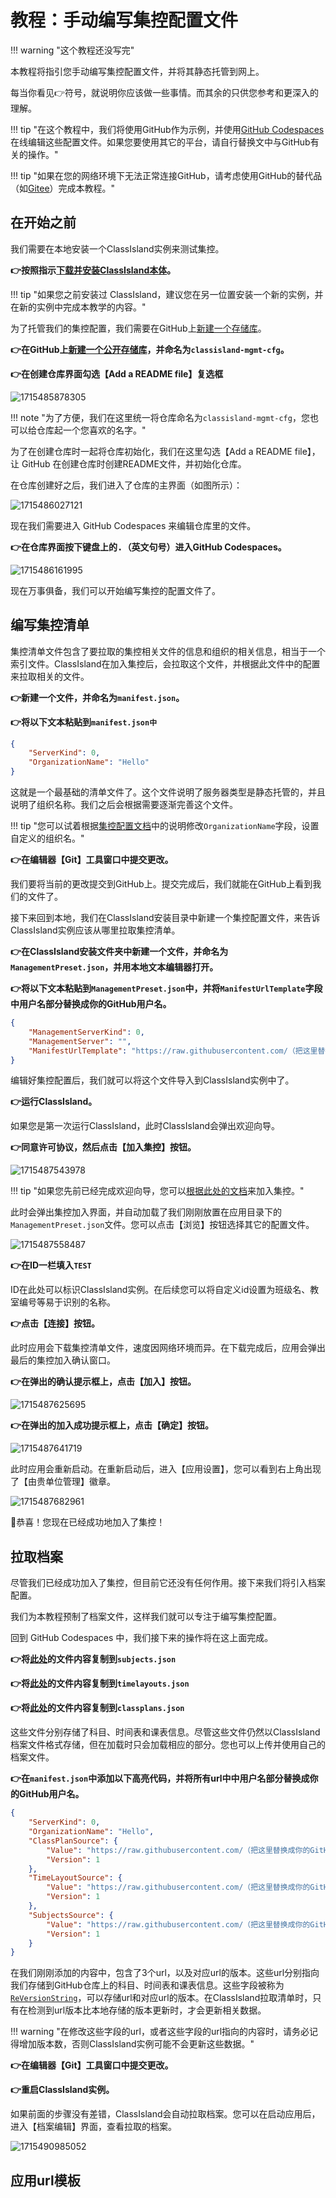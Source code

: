 # 教程：手动编写集控配置文件

!!! warning "这个教程还没写完"

本教程将指引您手动编写集控配置文件，并将其静态托管到网上。

每当你看见👉️符号，就说明你应该做一些事情。而其余的只供您参考和更深入的理解。

!!! tip "在这个教程中，我们将使用GitHub作为示例，并使用[GitHub Codespaces](https://github.dev)在线编辑这些配置文件。如果您要使用其它的平台，请自行替换文中与GitHub有关的操作。"

!!! tip "如果在您的网络环境下无法正常连接GitHub，请考虑使用GitHub的替代品（如[Gitee](https://gitee.com/)）完成本教程。"

## 在开始之前

我们需要在本地安装一个ClassIsland实例来测试集控。

**👉️按照指示[下载并安装ClassIsland本体](**👉️在GitHub上[新建一个公开存储库](https://github.com/new)，并命名为`classisland-mgmt-cfg`。**)。**

!!! tip "如果您之前安装过 ClassIsland，建议您在另一位置安装一个新的实例，并在新的实例中完成本教学的内容。"

为了托管我们的集控配置，我们需要在GitHub上[新建一个存储库](https://github.com/new)。

**👉️在GitHub上[新建一个公开存储库](https://github.com/new)，并命名为`classisland-mgmt-cfg`。**

**👉️在创建仓库界面勾选【Add a README file】复选框**

![1715485878305](image/tutorial-create-management-config/1715485878305.png)

!!! note "为了方便，我们在这里统一将仓库命名为`classisland-mgmt-cfg`，您也可以给仓库起一个您喜欢的名字。"

为了在创建仓库时一起将仓库初始化，我们在这里勾选【Add a README file】，让 GitHub 在创建仓库时创建README文件，并初始化仓库。

在仓库创建好之后，我们进入了仓库的主界面（如图所示）：

![1715486027121](image/tutorial-create-management-config/1715486027121.png)

现在我们需要进入 GitHub Codespaces 来编辑仓库里的文件。

**👉️在仓库界面按下键盘上的<kbd>.</kbd>（英文句号）进入GitHub Codespaces。**

![1715486161995](image/tutorial-create-management-config/1715486161995.png)

现在万事俱备，我们可以开始编写集控的配置文件了。

## 编写集控清单

集控清单文件包含了要拉取的集控相关文件的信息和组织的相关信息，相当于一个索引文件。ClassIsland在加入集控后，会拉取这个文件，并根据此文件中的配置来拉取相关的文件。

**👉️新建一个文件，并命名为`manifest.json`。**

**👉️将以下文本粘贴到`manifest.json中`**

```json title="manifest.json"
{
    "ServerKind": 0,
    "OrganizationName": "Hello"
}
```

这就是一个最基础的清单文件了。这个文件说明了服务器类型是静态托管的，并且说明了组织名称。我们之后会根据需要逐渐完善这个文件。

!!! tip "您可以试着根据[集控配置文档](configure.md#集控清单)中的说明修改`OrganizationName`字段，设置自定义的组织名。"

**👉️在编辑器【Git】工具窗口中提交更改。**

我们要将当前的更改提交到GitHub上。提交完成后，我们就能在GitHub上看到我们的文件了。

接下来回到本地，我们在ClassIsland安装目录中新建一个集控配置文件，来告诉ClassIsland实例应该从哪里拉取集控清单。

**👉️在ClassIsland安装文件夹中新建一个文件，并命名为`ManagementPreset.json`，并用本地文本编辑器打开。**

**👉将以下文本粘贴到`ManagementPreset.json`中，并将`ManifestUrlTemplate`字段中用户名部分替换成你的GitHub用户名。**

```json title="ManagementPreset.json"
{
    "ManagementServerKind": 0,
    "ManagementServer": "",
    "ManifestUrlTemplate": "https://raw.githubusercontent.com/（把这里替换成你的GitHub用户名）/classisland-mgmt-cfg/master/manifest.json",
}
```

编辑好集控配置后，我们就可以将这个文件导入到ClassIsland实例中了。

**👉运行ClassIsland。**

如果您是第一次运行ClassIsland，此时ClassIsland会弹出欢迎向导。

**👉同意许可协议，然后点击【加入集控】按钮。**

![1715487543978](image/tutorial-create-management-config/1715487543978.png)

!!! tip "如果您先前已经完成欢迎向导，您可以[根据此处的文档](index.md#连接到集控服务器)来加入集控。"

此时会弹出集控加入界面，并自动加载了我们刚刚放置在应用目录下的`ManagementPreset.json`文件。您可以点击【浏览】按钮选择其它的配置文件。

![1715487558487](image/tutorial-create-management-config/1715487558487.png)

**👉在ID一栏填入`TEST`**

ID在此处可以标识ClassIsland实例。在后续您可以将自定义id设置为班级名、教室编号等易于识别的名称。

**👉点击【连接】按钮。**

此时应用会下载集控清单文件，速度因网络环境而异。在下载完成后，应用会弹出最后的集控加入确认窗口。

**👉在弹出的确认提示框上，点击【加入】按钮。**

![1715487625695](image/tutorial-create-management-config/1715487625695.png)

**👉在弹出的加入成功提示框上，点击【确定】按钮。**

![1715487641719](image/tutorial-create-management-config/1715487641719.png)

此时应用会重新启动。在重新启动后，进入【应用设置】，您可以看到右上角出现了【由贵单位管理】徽章。

![1715487682961](image/tutorial-create-management-config/1715487682961.png)

🎉恭喜！您现在已经成功地加入了集控！

## 拉取档案

尽管我们已经成功加入了集控，但目前它还没有任何作用。接下来我们将引入档案配置。

我们为本教程预制了档案文件，这样我们就可以专注于编写集控配置。

回到 GitHub Codespaces 中，我们接下来的操作将在这上面完成。

**👉将[此处](https://gist.github.com/HelloWRC/a0d817648c8f65f26e7d1ab3eb762917/raw/ff6867942311c0c297e90710ab5cd7d147ae98eb/subjects.json)的文件内容复制到`subjects.json`**

**👉将[此处](https://gist.githubusercontent.com/HelloWRC/a0d817648c8f65f26e7d1ab3eb762917/raw/ff6867942311c0c297e90710ab5cd7d147ae98eb/timelayouts.json)的文件内容复制到`timelayouts.json`**

**👉将[此处](https://gist.github.com/HelloWRC/a0d817648c8f65f26e7d1ab3eb762917/raw/ff6867942311c0c297e90710ab5cd7d147ae98eb/classplans.json)的文件内容复制到`classplans.json`**

这些文件分别存储了科目、时间表和课表信息。尽管这些文件仍然以ClassIsland档案文件格式存储，但在加载时只会加载相应的部分。您也可以上传并使用自己的档案文件。

**👉在`manifest.json`中添加以下高亮代码，并将所有url中中用户名部分替换成你的GitHub用户名。**

```json title="manifest.json" hl_lines="4-15"
{
    "ServerKind": 0,
    "OrganizationName": "Hello",
    "ClassPlanSource": {
        "Value": "https://raw.githubusercontent.com/（把这里替换成你的GitHub用户名）/classisland-mgmt-cfg/master/classplans.json",
        "Version": 1
    },
    "TimeLayoutSource": {
        "Value": "https://raw.githubusercontent.com/（把这里替换成你的GitHub用户名）/classisland-mgmt-cfg/master/timelayouts.json",
        "Version": 1
    },
    "SubjectsSource": {
        "Value": "https://raw.githubusercontent.com/（把这里替换成你的GitHub用户名）/classisland-mgmt-cfg/master/subjects.json",
        "Version": 1
    }
}
```

在我们刚刚添加的内容中，包含了3个url，以及对应url的版本。这些url分别指向我们存储到GitHub仓库上的科目、时间表和课表信息。这些字段被称为[`ReVersionString`](configure.md#reversionstring)，可以存储url和对应url的版本。在ClassIsland拉取清单时，只有在检测到url版本比本地存储的版本更新时，才会更新相关数据。

!!! warning "在修改这些字段的url，或者这些字段的url指向的内容时，请务必记得增加版本数，否则ClassIsland实例可能不会更新这些数据。"

**👉️在编辑器【Git】工具窗口中提交更改。**

**👉️重启ClassIsland实例。**

如果前面的步骤没有差错，ClassIsland会自动拉取档案。您可以在启动应用后，进入【档案编辑】界面，查看拉取的档案。

![1715490985052](image/tutorial-create-management-config/1715490985052.png)

## 应用url模板

